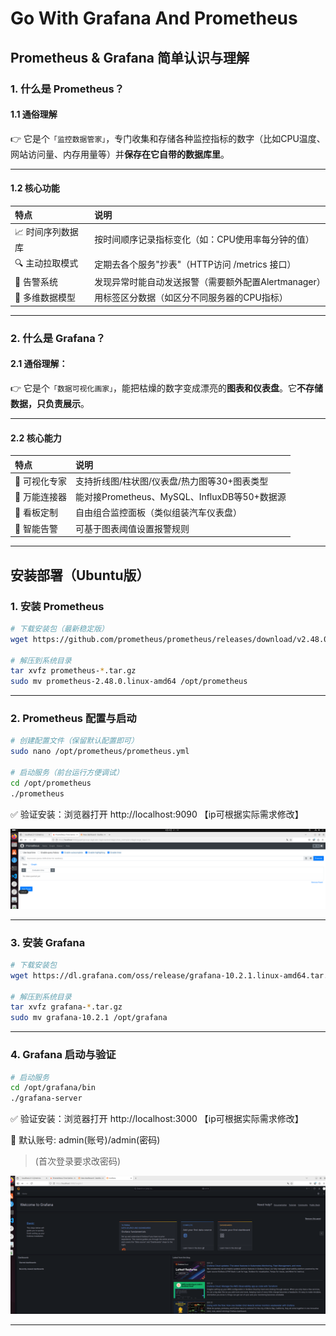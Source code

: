 # Go With Grafana And Prometheus



## Prometheus & Grafana 简单认识与理解

### 1. 什么是 Prometheus？

#### 1.1 通俗理解

👉 它是个`「监控数据管家」`，专门收集和存储各种监控指标的数字（比如CPU温度、网站访问量、内存用量等）并**保存在它自带的数据库里**。

---

#### 1.2 核心功能

|特点	|说明|
|:------|:------|
|📈 时间序列数据库	|按时间顺序记录指标变化（如：CPU使用率每分钟的值）|
|🔍 主动拉取模式	|定期去各个服务"抄表"（HTTP访问 /metrics 接口）|
|🔔 告警系统	|发现异常时能自动发送报警（需要额外配置Alertmanager）|
|🧩 多维数据模型	|用标签区分数据（如区分不同服务器的CPU指标）|

---


### 2. 什么是 Grafana？

#### 2.1 ​通俗理解​：

👉 它是个`「数据可视化画家」`，能把枯燥的数字变成漂亮的**图表和仪表盘**。它**不存储数据，只负责展示**。

---


#### 2.2 核心能力​

|特点	|说明|
|:------|:------|
|🎨 可视化专家	|支持折线图/柱状图/仪表盘/热力图等30+图表类型|
|🔌 万能连接器	|能对接Prometheus、MySQL、InfluxDB等50+数据源|
|📱 看板定制	|自由组合监控面板（类似组装汽车仪表盘）|
|🚨 智能告警	|可基于图表阈值设置报警规则|

----

## 安装部署（Ubuntu版）

### 1. 安装 Prometheus

```bash
# 下载安装包（最新稳定版）
wget https://github.com/prometheus/prometheus/releases/download/v2.48.0/prometheus-2.48.0.linux-amd64.tar.gz

# 解压到系统目录
tar xvfz prometheus-*.tar.gz
sudo mv prometheus-2.48.0.linux-amd64 /opt/prometheus
```

---

### 2. Prometheus 配置与启动

```bash
# 创建配置文件（保留默认配置即可）
sudo nano /opt/prometheus/prometheus.yml

# 启动服务（前台运行方便调试）
cd /opt/prometheus
./prometheus
```

✅ ​验证安装​：浏览器打开 http://localhost:9090 【ip可根据实际需求修改】

![promethuespage](./image/promethuespage.png)


---

### 3. 安装 Grafana

```bash
# 下载安装包
wget https://dl.grafana.com/oss/release/grafana-10.2.1.linux-amd64.tar.gz

# 解压到系统目录
tar xvfz grafana-*.tar.gz
sudo mv grafana-10.2.1 /opt/grafana
```

---

### 4. Grafana 启动与验证

```bash
# 启动服务
cd /opt/grafana/bin
./grafana-server
```

✅ ​验证安装​：浏览器打开 http://localhost:3000 【ip可根据实际需求修改】

🔑 默认账号: admin(账号)/admin(密码) 
> (首次登录要求改密码)

![grafanapage](./image/grafanapage.png)

---


